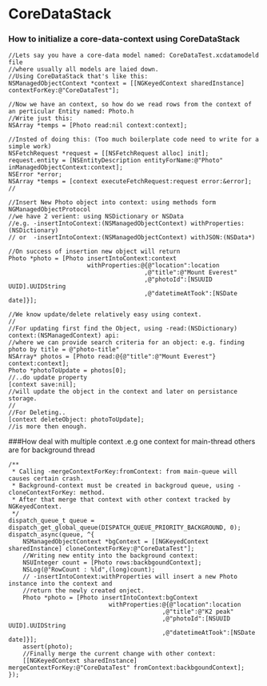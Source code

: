 # CoreDataStack
### How to initialize a core-data-context using CoreDataStack
	
	//Lets say you have a core-data model named: CoreDataTest.xcdatamodeld file
	//where usually all models are laied down.
	//Using CoreDataStack that's like this:
	NSManagedObjectContext *context = [[NGKeyedContext sharedInstance] contextForKey:@"CoreDataTest"];
	
	//Now we have an context, so how do we read rows from the context of an perticular Entity named: Photo.h
	//Write just this:
	NSArray *temps = [Photo read:nil context:context];
	
	//Insted of doing this: (Too much boilerplate code need to write for a simple work)
	NSFetchRequest *request = [[NSFetchRequest alloc] init];
    request.entity = [NSEntityDescription entityForName:@"Photo" inManagedObjectContext:context];
    NSError *error;
    NSArray *temps = [context executeFetchRequest:request error:&error];
    //
    
    //Insert New Photo object into context: using methods form NGManagedObjectProtocol
    //we have 2 verient: using NSDictionary or NSData
    //e.g. -insertIntoContext:(NSManagedObjectContext) withProperties:(NSDictionary)
    // or  -insertIntoContext:(NSManagedObjectContext) withJSON:(NSData*)
    
    //On success of insertion new object will return
    Photo *photo = [Photo insertIntoContext:context 
                          withProperties:@{@"location":location
                                          ,@"title":@"Mount Everest"
                                          ,@"photoId":[NSUUID UUID].UUIDString
                                          ,@"datetimeAtTook":[NSDate date]}];
    
    //We know update/delete relatively easy using context.
    //
    //For updating first find the Object, using -read:(NSDictionary) context:(NSManagedContext) api:
    //where we can provide search criteria for an object: e.g. finding photo by title = @"photo-title"
    NSArray* photos = [Photo read:@{@"title":@"Mount Everest"} context:context];
    Photo *photoToUpdate = photos[0];
    //..do update property
    [context save:nil];
    //will update the object in the context and later on persistance storage.
    //
    //For Deleting..
    [context deleteObject: photoToUpdate];
    //is more then enough.
    
###How deal with multiple context .e.g one context for main-thread others are for background thread
    
    /**
     * Calling -mergeContextForKey:fromContext: from main-queue will causes certain crash.
     * Background-context must be created in backgroud queue, using -cloneContextForKey: method.
     * After that merge that context with other context tracked by NGKeyedContext.
     */
    dispatch_queue_t queue = dispatch_get_global_queue(DISPATCH_QUEUE_PRIORITY_BACKGROUND, 0);
    dispatch_async(queue, ^{
        NSManagedObjectContext *bgContext = [[NGKeyedContext sharedInstance] cloneContextForKey:@"CoreDataTest"];
        //Writing new entity into the background context:
        NSUInteger count = [Photo rows:backbgoundContext];
        NSLog(@"RowCount : %ld",(long)count);
        // -insertIntoContext:withProperties will insert a new Photo instance into the context and
        //return the newly created onject.
        Photo *photo = [Photo insertIntoContext:bgContext
                                withProperties:@{@"location":location
                                               ,@"title":@"K2 peak"
                                               ,@"photoId":[NSUUID UUID].UUIDString
                                               ,@"datetimeAtTook":[NSDate date]}];
        assert(photo);
        //Finally merge the current change with other context:
        [[NGKeyedContext sharedInstance] mergeContextForKey:@"CoreDataTest" fromContext:backbgoundContext];
    });
